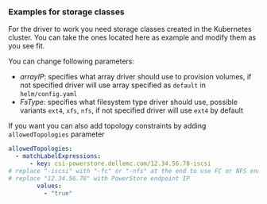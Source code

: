 ### Examples for storage classes

For the driver to work you need storage classes created in the Kubernetes cluster. 
You can take the ones located here as example and modify them as you see fit. 

You can change following parameters: 

- *arrayIP*: specifies what array driver should use to provision volumes, 
if not specified driver will use array specified as `default` in `helm/config.yaml`
- *FsType*: specifies what filesystem type driver should use, possible variants `ext4`, `xfs`, `nfs`,
if not specified driver will use `ext4` by default

If you want you can also add topology constraints by adding `allowedTopologies` parameter
```yaml
allowedTopologies:
  - matchLabelExpressions: 
      - key: csi-powerstore.dellemc.com/12.34.56.78-iscsi
# replace "-iscsi" with "-fc" or "-nfs" at the end to use FC or NFS enabled hosts
# replace "12.34.56.78" with PowerStore endpoint IP
        values:
          - "true"
```
